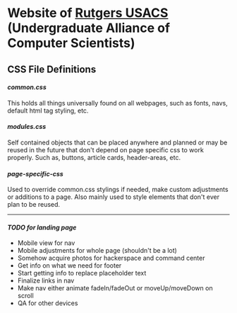 # Website of [Rutgers USACS](http://usacs.rutgers.edu/) (Undergraduate Alliance of Computer Scientists)

## CSS File Definitions

#### *common.css*
This holds all things universally found on all webpages, such as fonts, navs, default html tag styling, etc. 

#### *modules.css*
Self contained objects that can be placed anywhere and planned or may be reused in the future that don't depend on page specific css to work properly. Such as, buttons, article cards, header-areas, etc.

#### *page-specific-css*
Used to override common.css stylings if needed, make custom adjustments or additions to a page. Also mainly used to style elements that don't ever plan to be reused.

---

#### *TODO for landing page*
- Mobile view for nav
- Mobile adjustments for whole page (shouldn't be a lot)
- Somehow acquire photos for hackerspace and command center
- Get info on what we need for footer
- Start getting info to replace placeholder text
- Finalize links in nav
- Make nav either animate fadeIn/fadeOut or moveUp/moveDown on scroll
- QA for other devices
